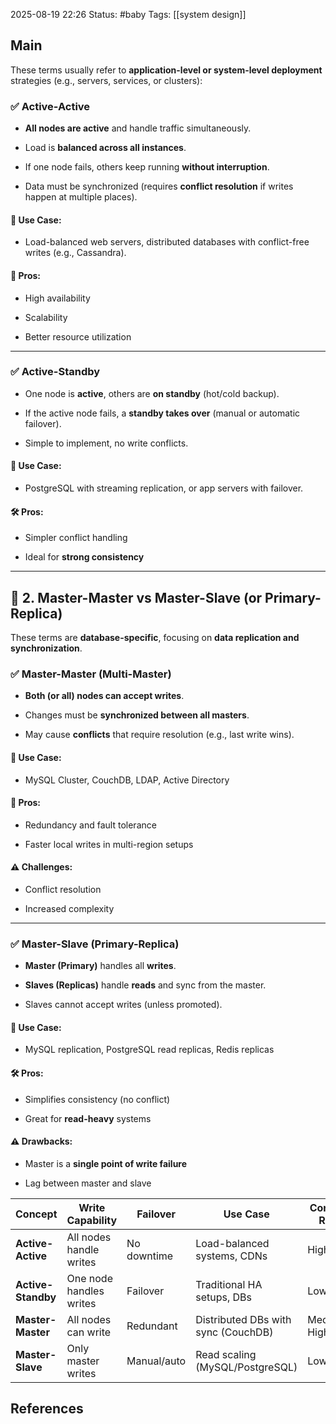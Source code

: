 2025-08-19 22:26
Status: #baby
Tags: [[system design]]
## Main

These terms usually refer to **application-level or system-level deployment** strategies (e.g., servers, services, or clusters):

### ✅ **Active-Active**

- **All nodes are active** and handle traffic simultaneously.
    
- Load is **balanced across all instances**.
    
- If one node fails, others keep running **without interruption**.
    
- Data must be synchronized (requires **conflict resolution** if writes happen at multiple places).
    

#### 🧪 Use Case:

- Load-balanced web servers, distributed databases with conflict-free writes (e.g., Cassandra).
    

#### 🔄 Pros:

- High availability
    
- Scalability
    
- Better resource utilization
    

---

### ✅ **Active-Standby**

- One node is **active**, others are **on standby** (hot/cold backup).
    
- If the active node fails, a **standby takes over** (manual or automatic failover).
    
- Simple to implement, no write conflicts.
    

#### 🧪 Use Case:

- PostgreSQL with streaming replication, or app servers with failover.
    

#### 🛠 Pros:

- Simpler conflict handling
    
- Ideal for **strong consistency**
    

---

## 🧩 2. **Master-Master vs Master-Slave (or Primary-Replica)**

These terms are **database-specific**, focusing on **data replication and synchronization**.

### ✅ **Master-Master (Multi-Master)**

- **Both (or all) nodes can accept writes**.
    
- Changes must be **synchronized between all masters**.
    
- May cause **conflicts** that require resolution (e.g., last write wins).
    

#### 🧪 Use Case:

- MySQL Cluster, CouchDB, LDAP, Active Directory
    

#### 🔄 Pros:

- Redundancy and fault tolerance
    
- Faster local writes in multi-region setups
    

#### ⚠️ Challenges:

- Conflict resolution
    
- Increased complexity
    

---

### ✅ **Master-Slave (Primary-Replica)**

- **Master (Primary)** handles all **writes**.
    
- **Slaves (Replicas)** handle **reads** and sync from the master.
    
- Slaves cannot accept writes (unless promoted).
    

#### 🧪 Use Case:

- MySQL replication, PostgreSQL read replicas, Redis replicas
    

#### 🛠 Pros:

- Simplifies consistency (no conflict)
    
- Great for **read-heavy** systems
    

#### ⚠️ Drawbacks:

- Master is a **single point of write failure**
    
- Lag between master and slave


| Concept            | Write Capability        | Failover    | Use Case                            | Conflict Risk |
| ------------------ | ----------------------- | ----------- | ----------------------------------- | ------------- |
| **Active-Active**  | All nodes handle writes | No downtime | Load-balanced systems, CDNs         | High          |
| **Active-Standby** | One node handles writes | Failover    | Traditional HA setups, DBs          | Low           |
| **Master-Master**  | All nodes can write     | Redundant   | Distributed DBs with sync (CouchDB) | Medium–High   |
| **Master-Slave**   | Only master writes      | Manual/auto | Read scaling (MySQL/PostgreSQL)     | Low           |

## References